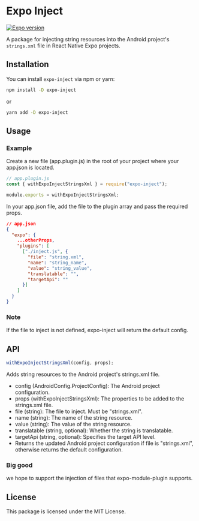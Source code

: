 # Expo Inject

[![Expo version](https://badge.fury.io/js/expo.svg)](https://badge.fury.io/js/expo.svg)

A package for injecting string resources into the Android project's `strings.xml` file in React Native Expo projects.

## Installation

You can install `expo-inject` via npm or yarn:

```bash
npm install -D expo-inject
```

or

```bash
yarn add -D expo-inject
```

## Usage

### Example

Create a new file (app.plugin.js) in the root of your project where your app.json is located.

```js
// app.plugin.js
const { withExpoInjectStringsXml } = require("expo-inject");

module.exports = withExpoInjectStringsXml;
```

In your app.json file, add the file to the plugin array and pass the required props.

```json
// app.json
{
  "expo": {
    ...otherProps,
    "plugins": [
      ["./inject.js", {
        "file": "string.xml",
        "name": "string_name",
        "value": "string_value",
        "translatable": "",
        "targetApi": ""
      }]
    ]
  }
}

```

### Note

If the file to inject is not defined, expo-inject will return the default config.

## API

```js
withExpoInjectStringsXml(config, props);
```

Adds string resources to the Android project's strings.xml file.

- config (AndroidConfig.ProjectConfig): The Android project configuration.
- props (withExpoInjectStringsXml): The properties to be added to the strings.xml file.
- file (string): The file to inject. Must be "strings.xml".
- name (string): The name of the string resource.
- value (string): The value of the string resource.
- translatable (string, optional): Whether the string is translatable.
- targetApi (string, optional): Specifies the target API level.
- Returns the updated Android project configuration if file is "strings.xml", otherwise returns the default configuration.

### Big good

we hope to support the injection of files that expo-module-plugin supports.

## License

This package is licensed under the MIT License.
